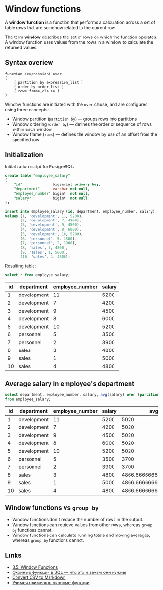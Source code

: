 # Window functions

A **window function** is a function that performs a calculation across a set of table rows that are somehow related to the current row.

The term **window** describes the set of rows on which the function operates. A window function uses values from the rows in a window to calculate the returned values.

## Syntax overiew

```text
function (expression) over 
(
    [ partition by expression_list ]
    [ order by order_list ]
    [ rows frame_clause ]
)
```

Window functions are initiated with the `over` clause, and are configured using three concepts:

- Window partition (`partition by`) — groups rows into partitions
- Window ordering (`order by`) — defines the order or sequence of rows within each window
- Window frame (`rows`) — defines the window by use of an offset from the specified row

## Initialization

Initialization script for PostgreSQL:

```sql
create table "employee_salary"
(
    "id"              bigserial primary key,
    "department"      varchar not null,
    "employee_number" bigint  not null,
    "salary"          bigint  not null
);

insert into employee_salary (id, department, employee_number, salary)
values (1, 'development', 11, 5200),
       (2, 'development', 7, 4200),
       (3, 'development', 9, 4500),
       (4, 'development', 8, 6000),
       (5, 'development', 10, 5200),
       (6, 'personnel', 5, 3500),
       (7, 'personnel', 2, 3900),
       (8, 'sales', 3, 4800),
       (9, 'sales', 1, 5000),
       (10, 'sales', 4, 4800);
```

Resulting table:

```sql
select * from employee_salary;
```

| id  | department  | employee_number | salary |
| --- | ----------- | --------------- | ------ |
| 1   | development | 11              | 5200   |
| 2   | development | 7               | 4200   |
| 3   | development | 9               | 4500   |
| 4   | development | 8               | 6000   |
| 5   | development | 10              | 5200   |
| 6   | personnel   | 5               | 3500   |
| 7   | personnel   | 2               | 3900   |
| 8   | sales       | 3               | 4800   |
| 9   | sales       | 1               | 5000   |
| 10  | sales       | 4               | 4800   |

## Average salary in employee's department

```sql
select department, employee_number, salary, avg(salary) over (partition by department)
from employee_salary;
```

| id  | department  | employee_number | salary | avg                   |
| --- | ----------- | --------------- | ------ | --------------------- |
| 1   | development | 11              | 5200   | 5020                  |
| 2   | development | 7               | 4200   | 5020                  |
| 3   | development | 9               | 4500   | 5020                  |
| 4   | development | 8               | 6000   | 5020                  |
| 5   | development | 10              | 5200   | 5020                  |
| 6   | personnel   | 5               | 3500   | 3700                  |
| 7   | personnel   | 2               | 3900   | 3700                  |
| 8   | sales       | 3               | 4800   | 4866.6666666666666667 |
| 9   | sales       | 1               | 5000   | 4866.6666666666666667 |
| 10  | sales       | 4               | 4800   | 4866.6666666666666667 |

## Window functions vs `group by`

- Window functions don't reduce the number of rows in the output.
- Window functions can retrieve values from other rows, whereas `group by` functions cannot.
- Window functions can calculate running totals and moving averages, whereas `group by` functions cannot.

## Links

- [3.5. Window Functions](https://www.postgresql.org/docs/current/tutorial-window.html)
- [Оконные функции в SQL — что это и зачем они нужны](https://tproger.ru/translations/sql-window-functions/)
- [Convert CSV to Markdown](https://www.convertcsv.com/csv-to-markdown.htm)
- [Учимся применять оконные функции](http://thisisdata.ru/blog/uchimsya-primenyat-okonnyye-funktsii/)
